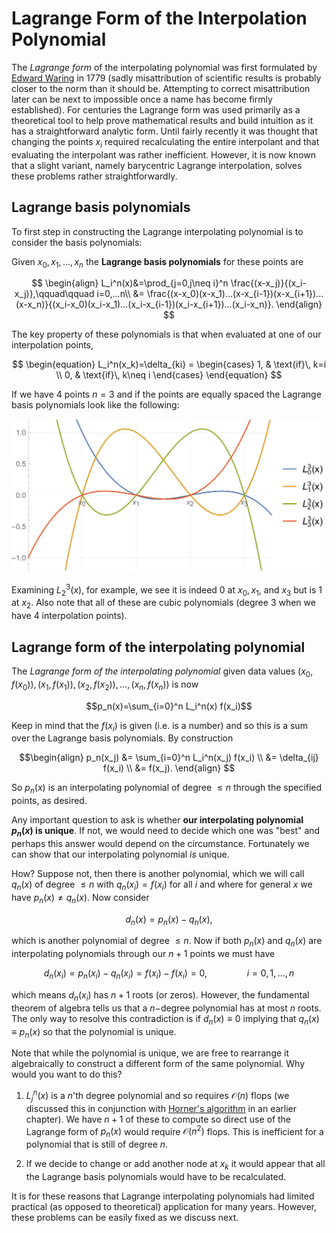 # Lagrange Form of the Interpolation Polynomial

The *Lagrange form* of the interpolating polynomial was first formulated by [Edward Waring](https://en.wikipedia.org/wiki/Edward_Waring) in 1779 (sadly misattribution of scientific results is probably closer to the norm than it should be.  Attempting to correct misattribution later can be next to impossible once a name has become firmly established).  For centuries the Lagrange form was used primarily as a theoretical tool to help prove mathematical results and build intuition as it has a straightforward analytic form.   Until fairly recently it was thought that changing the points $x_i$ required recalculating the entire interpolant and that evaluating the interpolant was rather inefficient.  However, it is now known that a slight variant, namely barycentric Lagrange interpolation, solves these problems rather straightforwardly.  

## Lagrange basis polynomials

To first step in constructing the Lagrange interpolating polynomial is to consider the basis polynomials:



Given $x_0, x_1, ...,x_n$ the **Lagrange basis polynomials** for these points are  

$$
\begin{align}
L_i^n(x)&=\prod_{j=0,j\neq i}^n \frac{(x-x_j)}{(x_i-x_j)},\qquad\qquad i=0,...n\\
&= \frac{(x-x_0)(x-x_1)...(x-x_{i-1})(x-x_{i+1})...(x-x_n)}{(x_i-x_0)(x_i-x_1)...(x_i-x_{i-1})(x_i-x_{i+1})...(x_i-x_n)}.
\end{align}
$$  

The key property of these polynomials is that when evaluated at one of our interpolation points,

$$
\begin{equation}
L_i^n(x_k)=\delta_{ki} = 
\begin{cases}
1, &  \text{if}\, k=i  \\
0, &  \text{if}\, k\neq i
\end{cases}
\end{equation}
$$

If we have 4 points $n=3$ and if the points are equally spaced the Lagrange basis polynomials look like the following:  

![plot of $L_n^j(x)$](./img/lagrangebasis.svg)  

Examining $L_2^3(x)$, for example, we see it is indeed 0 at $x_0,\,x_1,$ and $x_3$ but is 1 at $x_2$.  Also note that all of these are cubic polynomials (degree 3 when we have 4 interpolation points).

## Lagrange form of the interpolating polynomial

The *Lagrange form of the interpolating polynomial* given data values $(x_0,f(x_0)), (x_1,f(x_1)), (x_2,f(x_2)),..., (x_n,f(x_n))$ is now

$$p_n(x)=\sum_{i=0}^n L_i^n(x) f(x_i)$$

Keep in mind that the $f(x_i)$ is given (i.e. is a number) and so this is a sum over the Lagrange basis polynomials.  By construction

$$\begin{align}
p_n(x_j) &= \sum_{i=0}^n L_i^n(x_j) f(x_i) \\
 &= \delta_{ij} f(x_i) \\
 &= f(x_j).
 \end{align}
$$

So $p_n(x)$ is an interpolating polynomial of degree $\leq n$ through the specified points, as desired.

Any important question to ask is whether **our interpolating polynomial $p_n(x)$ is unique**.  If not, we would need to decide which one was "best" and perhaps this answer would depend on the circumstance.  Fortunately we can show that our interpolating polynomial *is* unique.

How?  Suppose not, then there is another polynomial, which we will call $q_n(x)$ of degree $\leq n$ with $q_n(x_i)=f(x_i)$ for all $i$ and where for general $x$ we have $p_n(x)\neq q_n(x)$.  Now consider  

$$d_n(x)=p_n(x)-q_n(x),$$

which is another polynomial of degree $\leq n$.  Now if both $p_n(x)$ and $q_n(x)$ are interpolating polynomials through our $n+1$ points we must have

$$d_n(x_i) = p_n(x_i) - q_n(x_i) = f(x_i)- f(x_i) = 0, \qquad\qquad i=0,1,...,n$$

which means $d_n(x_i)$ has $n+1$ roots (or zeros).  However, the fundamental theorem of algebra tells us that a $n-$degree polynomial has at most $n$ roots.  The only way to resolve this contradiction is if $d_n(x)\equiv 0$ implying that $q_n(x)\equiv p_n(x)$ so that the polynomial is unique.

Note that while the polynomial is unique, we are free to rearrange it algebraically to construct a different form of the same polynomial. Why would you want to do this?

1. $L_j^n(x)$ is a $n$'th degree polynomial and so requires $\mathcal{O}(n)$ flops (we discussed this in conjunction with [Horner's algorithm](https://en.wikipedia.org/wiki/Horner%27s_method) in an earlier chapter).  We have $n+1$ of these to compute so direct use of the Lagrange form of $p_n(x)$ would require $\mathcal{O}(n^2)$ flops.  This is inefficient for a polynomial that is still of degree $n$.

2. If we decide to change or add another node at $x_k$ it would appear that all the Lagrange basis polynomials would have to be recalculated.

It is for these reasons that Lagrange interpolating polynomials had limited practical (as opposed to theoretical) application for many years.  However, these problems can be easily fixed as we discuss next.
